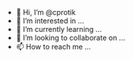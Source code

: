 - 👋 Hi, I’m @cprotik
- 👀 I’m interested in ...
- 🌱 I’m currently learning ...
- 💞️ I’m looking to collaborate on ...
- 📫 How to reach me ...

<!---
cprotik/cprotik is a ✨ special ✨ repository because its `README.md` (this file) appears on your GitHub profile.
You can click the Preview link to take a look at your changes.
--->
